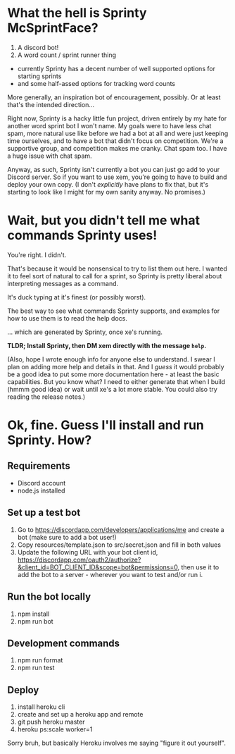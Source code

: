 # What the hell is Sprinty McSprintFace?

1. A discord bot!
1. A word count / sprint runner thing
  - currently Sprinty has a decent number of well supported options for starting sprints
  - and some half-assed options for tracking word counts

More generally, an inspiration bot of encouragement, possibly. Or at least that's the intended direction...

Right now, Sprinty is a hacky little fun project, driven entirely by my hate for another word sprint bot I won't name. My goals were to have less chat spam, more natural use like before we had a bot at all and were just keeping time ourselves, and to have a bot that didn't focus on competition. We're a supportive group, and competition makes me cranky. Chat spam too. I have a huge issue with chat spam.

Anyway, as such, Sprinty isn't currently a bot you can just go add to your Discord server. So if you want to use xem, you're going to have to build and deploy your own copy. (I don't *explicitly* have plans to fix that, but it's starting to look like I might for my own sanity anyway. No promises.)

# Wait, but you didn't tell me what commands Sprinty uses!

You're right. I didn't.

That's because it would be nonsensical to try to list them out here. I wanted it to feel sort of natural to call for a sprint, so Sprinty is pretty liberal about interpreting messages as a command.

It's duck typing at it's finest (or possibly worst).

The best way to see what commands Sprinty supports, and examples for how to use them is to read the help docs.

... which are generated by Sprinty, once xe's running.

**TLDR; Install Sprinty, then DM xem directly with the message `help`.**

(Also, hope I wrote enough info for anyone else to understand. I swear I plan on adding more help and details in that. And I *guess* it would probably be a good idea to put some more documentation here - at least the basic capabilities. But you know what? I need to either generate that when I build (hmmm good idea) or wait until xe's a lot more stable. You could also try reading the release notes.)

# Ok, fine. Guess I'll install and run Sprinty. How?

## Requirements

- Discord account
- node.js installed

## Set up a test bot

1. Go to https://discordapp.com/developers/applications/me and create a bot (make sure to add a bot user!)
1. Copy resources/template.json to src/secret.json and fill in both values
1. Update the following URL with your bot client id, https://discordapp.com/oauth2/authorize?&client_id=BOT_CLIENT_ID&scope=bot&permissions=0, then use it to add the bot to a server - wherever you want to test and/or run i.

## Run the bot locally

1. npm install
1. npm run bot

## Development commands

1. npm run format
1. npm run test

## Deploy

1. install heroku cli
1. create and set up a heroku app and remote
1. git push heroku master
1. heroku ps:scale worker=1

Sorry bruh, but basically Heroku involves me saying "figure it out yourself".
